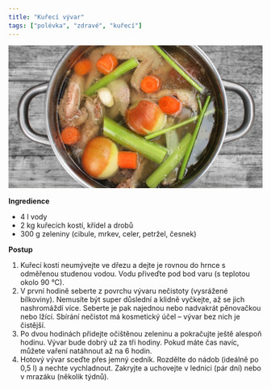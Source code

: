 ```yaml
---
title: "Kuřecí vývar"
tags: ["polévka", "zdravé", "kuřecí"]
---
```


![Kuřecí vývar](./images/kureciVyvar.jpg)

**Ingredience**

- 4 l vody
- 2 kg kuřecích kostí, křídel a drobů
- 300 g zeleniny (cibule, mrkev, celer, petržel, česnek)

**Postup**

1.  Kuřecí kosti neumývejte ve dřezu a dejte je rovnou do hrnce s odměřenou studenou vodou. Vodu přiveďte pod bod varu (s teplotou okolo 90 °C).
2.  V první hodině seberte z povrchu vývaru nečistoty (vysrážené bílkoviny). Nemusíte být super důslední a klidně vyčkejte, až se jich nashromáždí více. Seberte je pak najednou nebo nadvakrát pěnovačkou nebo lžící. Sbírání nečistot má kosmetický účel – vývar bez nich je čistější.
3.  Po dvou hodinách přidejte očištěnou zeleninu a pokračujte ještě alespoň hodinu. Vývar bude dobrý už za tři hodiny. Pokud máte čas navíc, můžete vaření natáhnout až na 6 hodin.
4.  Hotový vývar sceďte přes jemný cedník. Rozdělte do nádob (ideálně po 0,5 l) a nechte vychladnout. Zakryjte a uchovejte v lednici (pár dní) nebo v mrazáku (několik týdnů).
